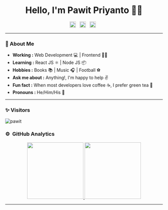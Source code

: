 <h1 align="center"> Hello, I'm Pawit Priyanto 👨‍💻 </h1>
<p align="center">
<a href="https://www.linkedin.com/in/pawitpriyanto/" alt="Linkedin"><img src="https://github.com/nitish-awasthi/nitish-awasthi/blob/master/174857.png" height="20" width="20"></a> &nbsp;
  <a href="https://www.instagram.com/priantopawit" alt="Facebook"><img src="https://github.com/nitish-awasthi/nitish-awasthi/blob/master/instagram-logo-png-transparent-background-hd-3.png" height="20" width="20"></a> &nbsp;
   <a href="mailto:ppriyanto88@gmail.com" alt="Contact me"><img src="https://github.com/nitish-awasthi/nitish-awasthi/blob/master/gmail-512.webp" height="20" width="20"></a> &nbsp;
</p>

---------------------------------------------------------------------------------------------------------------------------------------------------------------------------------
### 🤔 About Me
-  **Working :** Web Development 💻 | Frontend 👨‍💻
-  **Learning :** React JS ⚛️ | Node JS 📦
-  **Hobbies :** Books 📚 | Music 🎧 | Football ⚽
-  **Ask me about :** Anything!, I'm happy to help ✌️
-  **Fun fact :** When most developers love coffee ☕️, I prefer green tea 🍵
-  **Pronouns :** He/Him/His 👦

---------------------------------------------------------------------------------------------------------------------------------------------------------------------------------
### ✨ Visitors 

<p align="left"> <img src="https://komarev.com/ghpvc/?username=pawid-priyanto" alt="pawit" /> </p>

### ⚙️ &nbsp;GitHub Analytics

<p align="center">
<a href="https://github.com/Pawid-Priyanto">
  <img height="180em" src="https://github-readme-stats-eight-theta.vercel.app/api?username=Pawid-Priyanto&show_icons=true&theme=algolia&include_all_commits=true&count_private=true"/>
  <img height="180em" src="https://github-readme-stats-eight-theta.vercel.app/api/top-langs/?username=Pawid-Priyanto&layout=compact&langs_count=8&theme=algolia"/>
</a>
</p>


---------------------------------------------------------------------------------------------------------------------------------------------------------------------------------

